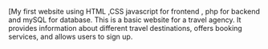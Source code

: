 [My first website using HTML ,CSS javascript for frontend , php for backend and mySQL for database.
This is a basic website for a travel agency.
It provides information about different travel destinations, offers booking services, and allows users to sign up.
